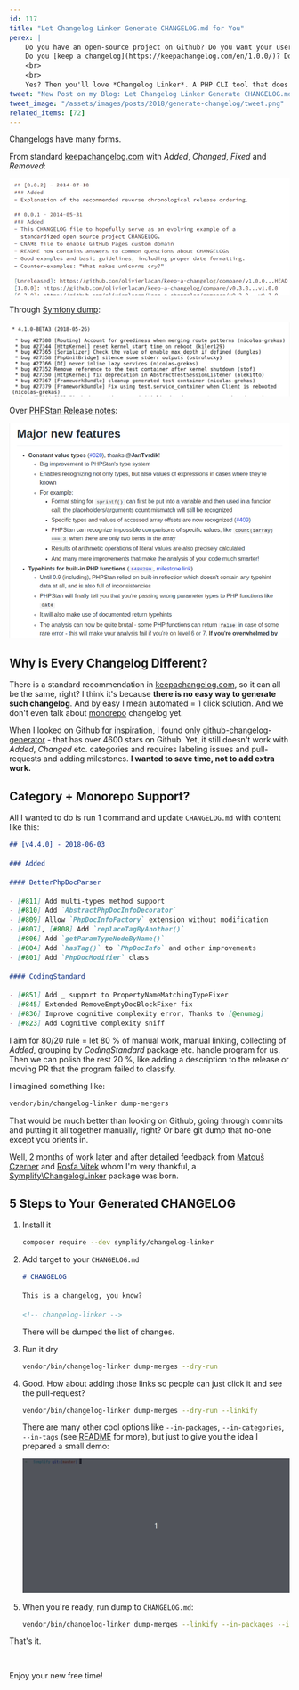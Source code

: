 ```yaml
---
id: 117
title: "Let Changelog Linker Generate CHANGELOG.md for You"
perex: |
    Do you have an open-source project on Github? Do you want your users to know about new features and changes without you writing posts about it?
    Do you [keep a changelog](https://keepachangelog.com/en/1.0.0/)? Do you struggle with keeping it up-to-date and descriptive and with all the links to all merged pull-requests?
    <br>
    <br>
    Yes? Then you'll love *Changelog Linker*. A PHP CLI tool that does all this boring work for you.
tweet: "New Post on my Blog: Let Changelog Linker Generate CHANGELOG.md for You #github #keepachangelog #staylazy #markdown"
tweet_image: "/assets/images/posts/2018/generate-changelog/tweet.png"
related_items: [72]
---
```


Changelogs have many forms.

From standard [keepachangelog.com](https://keepachangelog.com/en/1.0.0/) with *Added*, *Changed*, *Fixed* and *Removed*:

<img src="/assets/images/posts/2018/generate-changelog/keepachangelog.png" class="img-thumbnail">

Through [Symfony dump](https://raw.githubusercontent.com/symfony/symfony/master/CHANGELOG-4.1.md):

<img src="/assets/images/posts/2018/generate-changelog/symfony.png" class="img-thumbnail">

Over [PHPStan Release notes](https://github.com/phpstan/phpstan/releases/tag/0.10):

<img src="/assets/images/posts/2018/generate-changelog/phpstan.png" class="img-thumbnail">

## Why is Every Changelog Different?

There is a standard recommendation in [keepachangelog.com](https://keepachangelog.com/en/1.0.0/), so it can all be the same, right?
I think it's because **there is no easy way to generate such changelog**. And by easy I mean automated = 1 click solution. And we don't even talk about [monorepo](https://gomonorepo.org/) changelog yet.

When I looked on Github [for inspiration](https://github.com/Symplify/Symplify/issues/841), I found only [github-changelog-generator](https://github.com/github-changelog-generator/github-changelog-generator) - that has over 4600 stars on Github. Yet, it still doesn't work with *Added*, *Changed* etc. categories and requires labeling issues and pull-requests and adding milestones. **I wanted to save time, not to add extra work.**

## Category + Monorepo Support?

All I wanted to do is run 1 command and update `CHANGELOG.md` with content like this:

```markdown
## [v4.4.0] - 2018-06-03

### Added

#### BetterPhpDocParser

- [#811] Add multi-types method support
- [#810] Add `AbstractPhpDocInfoDecorator`
- [#809] Allow `PhpDocInfoFactory` extension without modification
- [#807], [#808] Add `replaceTagByAnother()`
- [#806] Add `getParamTypeNodeByName()`
- [#804] Add `hasTag()` to `PhpDocInfo` and other improvements
- [#801] Add `PhpDocModifier` class

#### CodingStandard

- [#851] Add _ support to PropertyNameMatchingTypeFixer
- [#845] Extended RemoveEmptyDocBlockFixer fix
- [#836] Improve cognitive complexity error, Thanks to [@enumag]
- [#823] Add Cognitive complexity sniff
```

I aim for 80/20 rule = let 80 % of manual work, manual linking, collecting of *Added*, grouping by *CodingStandard* package etc. handle program for us. Then we can polish the rest 20 %, like adding a description to the release or moving PR that the program failed to classify.

I imagined something like:

```bash
vendor/bin/changelog-linker dump-mergers
```

That would be much better than looking on Github, going through commits and putting it all together manually, right? Or bare git dump that no-one except you orients in.

Well, 2 months of work later and after detailed feedback from [Matouš Czerner](https://github.com/MattCzerner) and [Rosťa Vítek](https://github.com/vitek-rostislav) whom I'm very thankful, a [Symplify\ChangelogLinker](https://github.com/symplify/changeloglinker) package was born.

## 5 Steps to Your Generated CHANGELOG

1. Install it

    ```bash
    composer require --dev symplify/changelog-linker
    ```

2. Add target to your `CHANGELOG.md`

    ```markdown
    # CHANGELOG

    This is a changelog, you know?

    <!-- changelog-linker -->
    ```

    There will be dumped the list of changes.

3. Run it dry

    ```bash
    vendor/bin/changelog-linker dump-merges --dry-run
    ```

4. Good. How about adding those links so people can just click it and see the pull-request?

    ```bash
    vendor/bin/changelog-linker dump-merges --dry-run --linkify
    ```

    There are many other cool options like `--in-packages`, `--in-categories`, `--in-tags` (see [README](https://github.com/symplify/changeloglinker) for more), but just to give you the idea I prepared a small demo:

    <img src="/assets/images/posts/2018/generate-changelog/showcase.gif" class="img-thumbnail">

5. When you're ready, run dump to `CHANGELOG.md`:

    ```bash
    vendor/bin/changelog-linker dump-merges --linkify --in-packages --in-categories
    ```

That's it.

<br>

Enjoy your new free time!
